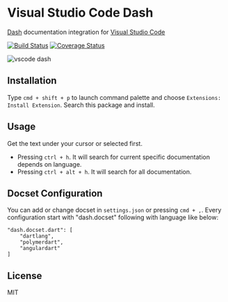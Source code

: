 # Visual Studio Code Dash

[Dash](https://kapeli.com/dash) documentation integration for [Visual Studio Code](https://code.visualstudio.com/)

[![Build Status](https://travis-ci.org/deerawan/vscode-dash.svg?branch=master)](https://travis-ci.org/deerawan/vscode-dash) [![Coverage Status](https://coveralls.io/repos/deerawan/vscode-dash/badge.svg?branch=master&service=github)](https://coveralls.io/github/deerawan/vscode-dash?branch=master)

![vscode dash](https://raw.githubusercontent.com/deerawan/vscode-dash/master/images/vscode-dash.gif)

## Installation
Type `cmd + shift + p` to launch command palette and choose `Extensions: Install Extension`. Search this package and install.

## Usage
Get the text under your cursor or selected first.

- Pressing `ctrl + h`. It will search for current specific documentation depends on language.
- Pressing `ctrl + alt + h`. It will search for all documentation.

## Docset Configuration
You can add or change docset in `settings.json` or pressing `cmd + ,`.
Every configuration start with "dash.docset" following with language like below:

```
"dash.docset.dart": [
    "dartlang",
    "polymerdart",
    "angulardart"
]
```

## License
MIT
